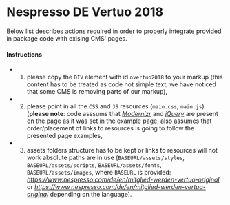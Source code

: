 # Nespresso DE Vertuo 2018

Below list describes actions required in order to properly integrate provided in package code with exising CMS' pages.


#### Instructions


* 1) please copy the `DIV` element with id `nvertuo2018` to your markup (this content has to be treated as code not simple text, we have noticed that some CMS is removing parts of our markup),
* 2) please point in all the `CSS` and `JS` resources (`main.css`, `main.js`) (**please note**: code asssums that [*Modernizr*](https://modernizr.com/) and [*jQuery*](https://jquery.com) are present on the page as it was set in the example page, also assumes that order/placement of links to resources is going to follow the presented page examples,
* 3) assets folders structure has to be kept or links to resources will not work absolute paths are in use (`BASEURL/assets/styles`, `BASEURL/assets/scripts`, `BASEURL/assets/fonts`, `BASEURL/assets/images`, where `BASEURL` is provided: _https://www.nespresso.com/de/en/mitglied-werden-vertuo-original_ or _https://www.nespresso.com/de/en/mitglied-werden-vertuo-original_ depending on the language).